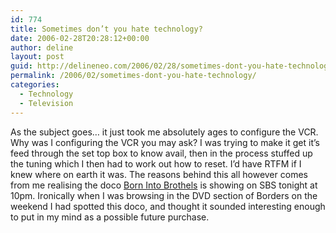 ```yaml
---
id: 774
title: Sometimes don’t you hate technology?
date: 2006-02-28T20:28:12+00:00
author: deline
layout: post
guid: http://delineneo.com/2006/02/28/sometimes-dont-you-hate-technology/
permalink: /2006/02/sometimes-dont-you-hate-technology/
categories:
  - Technology
  - Television
---
```

As the subject goes&#8230; it just took me absolutely ages to configure the VCR. Why was I configuring the VCR you may ask? I was trying to make it get it&#8217;s feed through the set top box to know avail, then in the process stuffed up the tuning which I then had to work out how to reset. I&#8217;d have RTFM if I knew where on earth it was. The reasons behind this all however comes from me realising the doco [Born Into Brothels](http://www.thinkfilmcompany.com/brothels/) is showing on SBS tonight at 10pm. Ironically when I was browsing in the DVD section of Borders on the weekend I had spotted this doco, and thought it sounded interesting enough to put in my mind as a possible future purchase.
